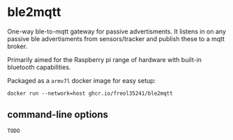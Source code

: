 # ble2mqtt
One-way ble-to-mqtt gateway for passive advertisments. It listens in on any passive ble advertisments from sensors/tracker and publish these to a mqtt broker. 

Primarily aimed for the Raspberry pi range of hardware with built-in bluetooth capabilities.

Packaged as a `armv7l` docker image for easy setup:

```
docker run --network=host ghcr.io/freol35241/ble2mqtt
```

## command-line options
`TODO`

